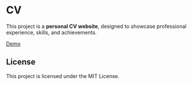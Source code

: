 # CV

This project is a **personal CV website**, designed to showcase professional experience, skills, and achievements.

[Demo](https://bt-diana.github.io/cv/)

## License

This project is licensed under the MIT License.
